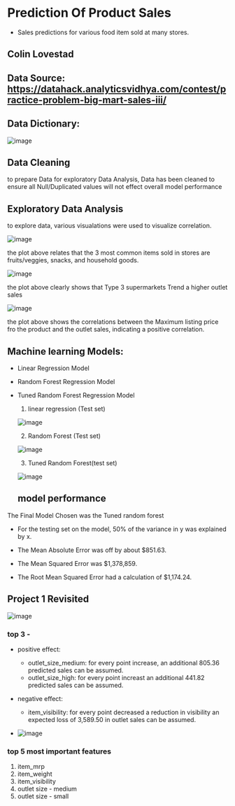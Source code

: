 # Prediction Of Product Sales 

- Sales predictions for various food item sold at many stores.


## Colin Lovestad
 
## Data Source: https://datahack.analyticsvidhya.com/contest/practice-problem-big-mart-sales-iii/

## Data Dictionary:
![image](https://github.com/clovestad/Prediction_of_Product_Sales/assets/103072823/010fbd5b-6581-4434-9388-7f19b3c0bb34)

## Data Cleaning
to prepare Data for exploratory Data Analysis, Data has been cleaned to ensure all Null/Duplicated values will not effect overall model performance

## Exploratory Data Analysis
to explore data, various  visualations were used to visualize correlation.

![image](https://github.com/clovestad/Prediction_of_Product_Sales/assets/103072823/cc05c4a9-4a81-47d9-afb6-d7453558d385)

the plot above relates that the 3 most common items sold in stores  are  fruits/veggies, snacks, and household goods.

![image](https://github.com/clovestad/Prediction_of_Product_Sales/assets/103072823/c2e1653e-7758-4456-9740-70f4a35b0fd9)

the plot above  clearly shows that  Type 3 supermarkets Trend a higher outlet sales


![image](https://github.com/clovestad/Prediction_of_Product_Sales/assets/103072823/a8869f03-c684-4510-942b-5e0265e63650)
 
 the plot above shows the correlations between the Maximum listing price fro the product and the  outlet sales, indicating a positive correlation.

 ## Machine learning Models:
 -  Linear Regression Model
 -  Random Forest Regression Model
 -  Tuned Random Forest Regression Model

    1. linear regression (Test set)
      
    ![image](https://github.com/clovestad/Prediction_of_Product_Sales/assets/103072823/ff57c082-2c92-48f9-9997-1b6b84ed86a4)


    2. Random Forest (Test set)

     ![image](https://github.com/clovestad/Prediction_of_Product_Sales/assets/103072823/10ce43ed-35ce-451c-97cb-f19879eb9fdf)


    3. Tuned Random Forest(test set)
  
    ![image](https://github.com/clovestad/Prediction_of_Product_Sales/assets/103072823/96e640f5-daa3-449a-8517-58226a0014fc)
  
    

    ## model performance


 The Final Model Chosen was the Tuned random forest 

 - For the testing set on the model, 50% of the variance in y was explained by x.

 - The Mean Absolute Error was off by about $851.63.

 - The Mean Squared Error was $1,378,859.

 - The Root Mean Squared Error had a calculation of $1,174.24.



## Project 1 Revisited
![image](https://github.com/clovestad/Prediction_of_Product_Sales/assets/103072823/2c09895b-068e-434f-abe3-969b8878c97f)

### top 3 -
- positive effect:
    - outlet_size_medium: for every point increase, an additional 805.36 predicted sales can be assumed.
    - outlet_size_high: for every point increast an additional 441.82 predicted sales can be assumed.
- negative effect:
    - item_visibility: for every point decreased  a reduction in visibility an expected loss of 3,589.50 in outlet sales can be assumed.


- ![image](https://github.com/clovestad/Prediction_of_Product_Sales/assets/103072823/d321ab08-97f5-406e-adc3-e4ce166c2130)

 ### top 5 most important features
1. item_mrp
2. item_weight
3. item_visibility
4. outlet size - medium
5. outlet size - small




